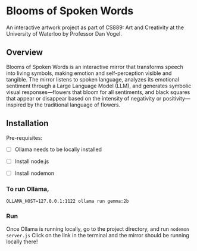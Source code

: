 # Blooms of Spoken Words

An interactive artwork project as part of CS889: Art and Creativity at the University of Waterloo by Professor Dan Vogel.

## Overview 
Blooms of Spoken Words is an interactive mirror that transforms speech into living symbols, making emotion and self-perception visible and tangible. The mirror listens to spoken language, analyzes its emotional sentiment through a Large Language Model (LLM), and generates symbolic visual responses—flowers that bloom for all sentiments, and black squares that appear or disappear based on the intensity of negativity or positivity—inspired by the traditional language of flowers.

## Installation
Pre-requisites:
- [ ] Ollama needs to be locally installed

- [ ] Install node.js

- [ ] Install nodemon


### To run Ollama,
`OLLAMA_HOST=127.0.0.1:1122 ollama run gemma:2b`

### Run
Once Ollama is running locally, go to the project directory, and run `nodemon server.js`
Click on the link in the terminal and the mirror should be running locally there!
